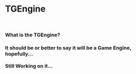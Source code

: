 <h1>TGEngine</h1><br>
<h3>What is the TGEngine?<h3>
It should be or better to say it will be a Game Engine, hopefully...
<br><br>
Still Working on it...
